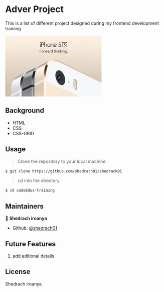# Adver Project 


This is a list of different project designed during my frontend development training 




![sample](./image/image-1.png)

## Background

- HTML
- CSS
- CSS-GRID




## Usage

> Clone the repository to your local machine

```sh
$ git clone https://github.com/shedrach01/shedrack01
```

> cd into the directory

```sh
$ cd codeEdus-training
```




## Maintainers 

👤  **Shedrach iroanya**

- Github: [@shedrach01](https://github.com/shedrach01)


## Future Features 
1. add aditional details 


## License

Shedrach iroanya 